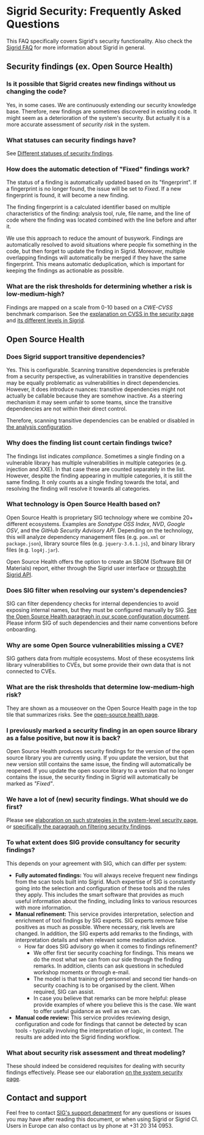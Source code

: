 Sigrid Security: Frequently Asked Questions
===========================================

This FAQ specifically covers Sigrid's security functionality. Also check the [Sigrid FAQ](faq.md) for more information about Sigrid in general.

## Security findings (ex. Open Source Health)

### Is it possible that Sigrid creates new findings without us changing the code?

Yes, in some cases. We are continuously extending our security knowledge base. Therefore, new findings are sometimes discovered in existing code. It might seem as a deterioration of the system's security. But actually it is a more accurate assessment of *security risk* in the system. 

### What statuses can security findings have?
See [Different statuses of security findings](system-security.md#different-statuses-of-security-findings).

### How does the automatic detection of "Fixed" findings work?
The status of a finding is automatically updated based on its "fingerprint". If a fingerprint is no longer found, the issue will be set to *Fixed*. If a new fingerprint is found, it will become a new finding.

The finding fingerprint is a calculated identifier based on multiple characteristics of the finding: analysis tool, rule, file name, and the line of code where the finding was located combined with the line before and after it. 

We use this approach to reduce the amount of busywork. Findings are automatically resolved to avoid situations where people fix something in the code, but then forget to update the finding in Sigrid. Moreover, multiple overlapping findings will automatically be merged if they have the same fingerprint. This means automatic deduplication, which is important for keeping the findings as actionable as possible.

### What are the risk thresholds for determining whether a risk is low-medium-high?
Findings are mapped on a scale from 0-10 based on a *CWE-CVSS* benchmark comparison. See the [explanation on CVSS in the security page](system-security.md#context-and-meaning-of-cvss-security-metrics-from-asset-to-risk) and [its different levels in Sigrid](system-security.md#cvss-scores-in-sigrid).

## Open Source Health

### Does Sigrid support transitive dependencies?
Yes. This is configurable. Scanning transitive dependencies is preferable from a security perspective, as vulnerabilities in transitive dependencies may be equally problematic as vulnerabilities in direct dependencies. However, it does introduce nuances: transitive dependencies might not actually be callable because they are somehow inactive. As a steering mechanism it may seem unfair to some teams, since the transitive dependencies are not within their direct control. 

Therefore, scanning transitive dependencies can be enabled or disabled in [the analysis configuration](../reference/analysis-scope-configuration.md#open-source-health). 

### Why does the finding list count certain findings twice?

The findings list indicates *compliance*. Sometimes a single finding on a vulnerable library has multiple vulnerabilities in multiple categories (e.g. injection and XXE). In that case these are counted separately in the list. However, despite the finding appearing in multiple categories, it is still the same finding. It only counts as a single finding towards the total, and resolving the finding will resolve it towards all categories.

### What technology is Open Source Health based on?

Open Source Health is proprietary SIG technology where we combine 20+ different ecosystems. Examples are *Sonatype OSS Index*, *NVD*, *Google OSV*, and the *GitHub Security Advisory API*. Depending on the technology, this will analyze dependency management files (e.g. `pom.xml` or `package.json`), library source files (e.g. `jquery-3.6.1.js`), and binary library files (e.g. `log4j.jar`).

Open Source Health offers the option to create an SBOM (Software Bill Of Materials) report, either through the Sigrid user interface or [through the Sigrid API](../reference/sigrid-api-documentation.md#vulnerable-libraries-in-open-source-health).

### Does SIG filter when resolving our system's dependencies?

SIG can filter dependency checks for internal dependencies to avoid exposing internal names, but they must be configured manually by SIG. [See the Open Source Health paragraph in our scope configuration document](../reference/analysis-scope-configuration.md#open-source-health). Please inform SIG of such dependencies and their name conventions before onboarding.

### Why are some Open Source vulnerabilities missing a CVE?

SIG gathers data from multiple ecosystems. Most of these ecosystems link library vulnerabilities to CVEs, but some provide their own data that is not connected to CVEs.

### What are the risk thresholds that determine low-medium-high risk?

They are shown as a mouseover on the Open Source Health page in the top tile that summarizes risks. See the [open-source health page](system-open-source-health.md#navigating-the-overview-page).

### I previously marked a security finding in an open source library as a false positive, but now it is back?

Open Source Health produces security findings for the version of the open source library you are currently using. If you update the version, but that new version still contains the same issue, the finding will automatically be reopened. If you update the open source library to a version that no longer contains the issue, the security finding in Sigrid will automatically be marked as *"Fixed"*.
    

### We have a lot of (new) security findings. What should we do first?
Please see [elaboration on such strategies in the system-level security page](system-security.md#a-general-typical-strategy-for-processing-security-findings), or [specifically the paragraph on filtering security findings](system-security.md#filtering-results-for-false-positives).

### To what extent does SIG provide consultancy for security findings?

This depends on your agreement with SIG, which can differ per system: 

- **Fully automated findings:** You will always receive frequent new findings from the scan tools built into Sigrid. Much expertise of SIG is constantly going into the selection and configuration of these tools and the rules they apply. This includes the smart software that provides as much useful information about the finding, including links to various resources with more information. 
- **Manual refinement:** This service provides interpretation, selection and enrichment of  tool findings by SIG experts. SIG experts remove false positives as much as possible. Where necessary, risk levels are changed. In addition, the SIG experts add remarks to the findings, with interpretation details and when relevant some mediation advice.
  - How far does SIG advisory go when it comes to findings refinement?
    - We offer first tier security coaching for findings. This means we do the most what we can from our side through the finding remarks. In addition, clients can ask questions in scheduled workshop moments or through e-mail. 
    - The model is that training of personnel and second tier hands-on security coaching is to be organised by the client. When required, SIG can assist.
    - In case you believe that remarks can be more helpful: please  provide examples of where you believe this is the case. We want to offer useful guidance as well as we can.
- **Manual code review:** This service provides reviewing design, configuration and code for findings that cannot be detected by scan tools - typically involving the interpretation of logic, in context. The results are added into the Sigrid finding workflow.

### What about security risk assessment and threat modeling?

These should indeed be considered requisites for dealing with security findings effectively. Please see our elaboration [on the system security page](system-security.md#threat-modeling-as-a-requisite-for-interpreting-security-findings).

## Contact and support

Feel free to contact [SIG's support department](mailto:support@softwareimprovementgroup.com) for any questions or issues you may have after reading this document, or when using Sigrid or Sigrid CI. Users in Europe can also contact us by phone at +31 20 314 0953.

